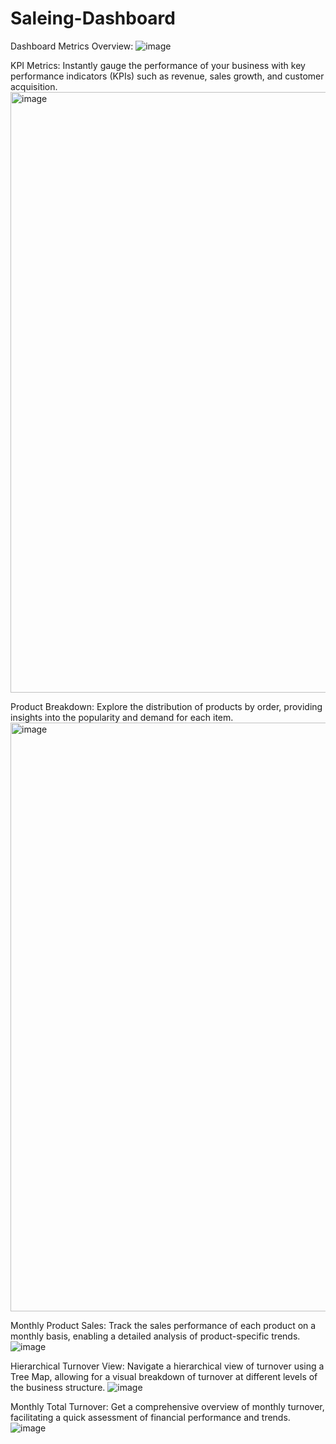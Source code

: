 ﻿# Saleing-Dashboard
 Dashboard Metrics Overview:
![image](https://github.com/NguyenMinhTriB1910472/Saleing-Dashboard/assets/63711185/c98506fe-7d9b-4eb7-b31a-7ef3583e8355)

KPI Metrics: Instantly gauge the performance of your business with key performance indicators (KPIs) such as revenue, sales growth, and customer acquisition.
<img width="961" alt="image" src="https://github.com/NguyenMinhTriB1910472/Saleing-Dashboard/assets/63711185/ea0c81f9-8ce1-4739-b485-638b0d5836b1">

Product Breakdown: Explore the distribution of products by order, providing insights into the popularity and demand for each item.
<img width="942" alt="image" src="https://github.com/NguyenMinhTriB1910472/Saleing-Dashboard/assets/63711185/8b93d560-022b-4b6c-a902-7f82f1894d6e">

Monthly Product Sales: Track the sales performance of each product on a monthly basis, enabling a detailed analysis of product-specific trends.
![image](https://github.com/NguyenMinhTriB1910472/Saleing-Dashboard/assets/63711185/e76af8ec-83f6-4adc-9f9f-c23f51f10526)

Hierarchical Turnover View: Navigate a hierarchical view of turnover using a Tree Map, allowing for a visual breakdown of turnover at different levels of the business structure.
![image](https://github.com/NguyenMinhTriB1910472/Saleing-Dashboard/assets/63711185/5e08ebab-c2bc-4acc-ad5f-408c1e1b7c6e)

Monthly Total Turnover: Get a comprehensive overview of monthly turnover, facilitating a quick assessment of financial performance and trends.
![image](https://github.com/NguyenMinhTriB1910472/Saleing-Dashboard/assets/63711185/ae7a0dd2-f38f-4af7-820b-5d81090dca6f)


